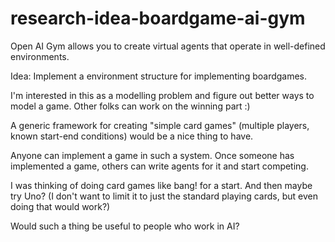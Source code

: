 # research-idea-boardgame-ai-gym

Open AI Gym allows you to create virtual agents that operate in well-defined environments.

Idea: Implement a environment structure for implementing boardgames.

I'm interested in this as a modelling problem and figure out better ways to model a game.
Other folks can work on the winning part :)

A generic framework for creating "simple card games" (multiple players, known start-end conditions) would be a nice thing to have.

Anyone can implement a game in such a system. Once someone has implemented a game, others can write agents for it and start competing.

I was thinking of doing card games like bang! for a start. And then maybe try Uno? (I don't want to limit it to just the standard playing cards, but even doing that would work?)

Would such a thing be useful to people who work in AI?